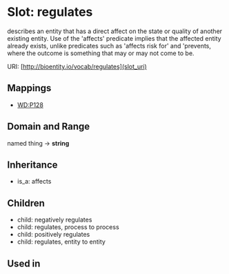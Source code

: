 # Slot: regulates


describes an entity that has a direct affect on the state or quality of another existing entity. Use of the 'affects' predicate implies that the affected entity already exists, unlike predicates such as 'affects risk for' and 'prevents, where the outcome is something that may or may not come to be.

URI: [http://bioentity.io/vocab/regulates](slot_uri)
## Mappings

 * [WD:P128](http://purl.obolibrary.org/obo/WD_P128)
## Domain and Range

named thing -> **string**
## Inheritance

 *  is_a: affects
## Children

 *  child: negatively regulates
 *  child: regulates, process to process
 *  child: positively regulates
 *  child: regulates, entity to entity
## Used in

